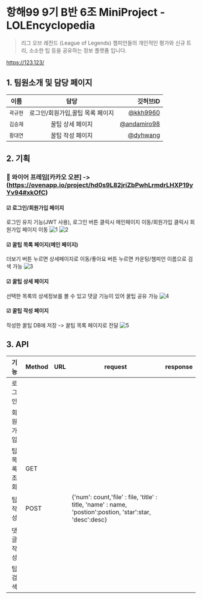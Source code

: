 # 항해99 9기 B반 6조 MiniProject - LOLEncyclopedia
> 리그 오브 레전드 (League of Legends) 챔피언들의 개인적인 평가와 신규 트리, 소소한 팁 등을 공유하는 정보 플랫폼 입니다.

https://123.123/

## 1. 팀원소개 및 담당 페이지
| 이름 | 담당 | 깃허브ID |
|---|:---:|---:|
| `곽규현` | 로그인/회원가입,꿀팁 목록 페이지 | [@kkh9960](https://github.com/kkh9960) | 
| `김승재` | 꿀팁 상세 페이지 | [@andamiro98](https://github.com/andamiro98) | 
| `황대연` | 꿀팁 작성 페이지 | [@dyhwang](https://github.com/dyhwang)|


## 2. 기획
### 🔗 와이어 프레임[카카오 오븐] -> (https://ovenapp.io/project/hd0s9L82jriZbPwhLrmdrLHXP19yYv94#xkOfC)
#### ☑ 로그인/회원가입 페이지
로그인 유지 기능(JWT 사용), 로그인 버튼 클릭시 메인페이지 이동/회원가입 클릭시 회원가입 페이지 이동
![1](https://user-images.githubusercontent.com/80233565/191632295-f0d15f5e-c0c3-40bb-a194-faae93f78ebf.JPG)
![2](https://user-images.githubusercontent.com/80233565/191632310-2162b9db-0741-455f-b8bb-c480cc68ff44.JPG)

#### ☑ 꿀팁 목록 페이지(메인 페이지)
더보기 버튼 누르면 상세페이지로 이동/좋아요 버튼 누르면 카운팅/챔피언 이름으로 검색 가능
![3](https://user-images.githubusercontent.com/80233565/191632812-3809d511-3063-44ef-88ed-76bc50fbdbbb.JPG)

#### ☑ 꿀팁 상세 페이지
선택한 목록의 상세정보를 볼 수 있고 댓글 기능이 있어 꿀팁 공유 가능
![4](https://user-images.githubusercontent.com/80233565/191633277-e836dfd0-695c-4012-9f06-9538391e8287.JPG)

#### ☑ 꿀팁 작성 페이지
작성한 꿀팁 DB에 저장 -> 꿀팁 목록 페이지로 전달
![5](https://user-images.githubusercontent.com/80233565/191633863-ac0a3e24-fbc1-49e9-a173-d3f75572b785.JPG)


## 3. API
| 기능 | Method | URL | request | response |
|:---:|---|---|---|---|
| 로그인 |  | | | | 
| 회원 가입 |  | | | |
| 팁 목록 조회 | GET |  | | |
| 팁 작성 | POST |  | {'num': count,'file' : file, 'title' : title, 'name' : name, 'postion':postion, 'star':star, 'desc':desc} | |
| 댓글 작성 | | | | |
| 팁 검색 | | | | |








